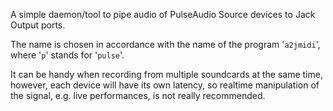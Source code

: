 A simple daemon/tool to pipe audio of PulseAudio Source devices to Jack Output ports.

The name is chosen in accordance with the name of the program '`a2jmidi`', where '`p`' stands for '`pulse`'.

It can be handy when recording from multiple soundcards at the same time,
however, each device will have its own latency, so realtime manipulation of the signal,
e.g. live performances, is not really recommended.